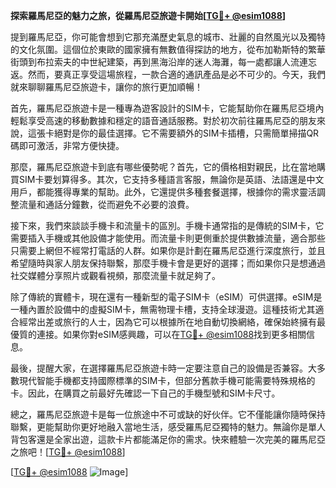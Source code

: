 **探索羅馬尼亞的魅力之旅，從羅馬尼亞旅遊卡開始[[TG💪+ @esim1088](https://t.me/s/esim1088)]**

提到羅馬尼亞，你可能會想到它那充滿歷史氣息的城市、壯麗的自然風光以及獨特的文化氛圍。這個位於東歐的國家擁有無數值得探訪的地方，從布加勒斯特的繁華街頭到布拉索夫的中世紀建築，再到黑海沿岸的迷人海灘，每一處都讓人流連忘返。然而，要真正享受這場旅程，一款合適的通訊產品是必不可少的。今天，我們就來聊聊羅馬尼亞旅遊卡，讓你的旅行更加順暢！

首先，羅馬尼亞旅遊卡是一種專為遊客設計的SIM卡，它能幫助你在羅馬尼亞境內輕鬆享受高速的移動數據和穩定的語音通話服務。對於初次前往羅馬尼亞的朋友來說，這張卡絕對是你的最佳選擇。它不需要額外的SIM卡插槽，只需簡單掃描QR碼即可激活，非常方便快捷。

那麼，羅馬尼亞旅遊卡到底有哪些優勢呢？首先，它的價格相對親民，比在當地購買SIM卡要划算得多。其次，它支持多種語言客服，無論你是英語、法語還是中文用戶，都能獲得專業的幫助。此外，它還提供多種套餐選擇，根據你的需求靈活調整流量和通話分鐘數，從而避免不必要的浪費。

接下來，我們來談談手機卡和流量卡的區別。手機卡通常指的是傳統的SIM卡，它需要插入手機或其他設備才能使用。而流量卡則更側重於提供數據流量，適合那些只需要上網但不經常打電話的人群。如果你是計劃在羅馬尼亞進行深度旅行，並且希望隨時與家人朋友保持聯繫，那麼手機卡會是更好的選擇；而如果你只是想通過社交媒體分享照片或觀看視頻，那麼流量卡就足夠了。

除了傳統的實體卡，現在還有一種新型的電子SIM卡（eSIM）可供選擇。eSIM是一種內置於設備中的虛擬SIM卡，無需物理卡槽，支持全球漫遊。這種技術尤其適合經常出差或旅行的人士，因為它可以根據所在地自動切換網絡，確保始終擁有最優質的連接。如果你對eSIM感興趣，可以在[TG💪+ @esim1088](https://t.me/s/esim1088)找到更多相關信息。

最後，提醒大家，在選擇羅馬尼亞旅遊卡時一定要注意自己的設備是否兼容。大多數現代智能手機都支持國際標準的SIM卡，但部分舊款手機可能需要特殊規格的卡。因此，在購買之前最好先確認一下自己的手機型號和SIM卡尺寸。

總之，羅馬尼亞旅遊卡是每一位旅途中不可或缺的好伙伴。它不僅能讓你隨時保持聯繫，更能幫助你更好地融入當地生活，感受羅馬尼亞獨特的魅力。無論你是單人背包客還是全家出遊，這款卡片都能滿足你的需求。快來體驗一次完美的羅馬尼亞之旅吧！[[TG💪+ @esim1088](https://t.me/s/esim1088)]

[[TG💪+ @esim1088](https://t.me/s/esim1088) ![Image](https://i.postimg.cc/4NQfJmqS/Snipaste-2025-05-13-00-14-12.png)]